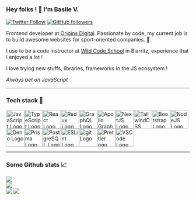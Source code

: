 ### Hey folks ! :open_hands: I'm Basile V.

[![Twitter Follow](https://img.shields.io/twitter/follow/BVernouillet?style=social)](https://twitter.com/intent/follow?screen_name=bvernouillet)
[![GitHub followers](https://img.shields.io/github/followers/Karnak19?style=social)](https://github.com/users/follow?target=Karnak19)

Frontend developer at [Origins Digital](https://origins-digital.com). Passionate by code, my current job is to build awesome websites for sport-oriented companies. :orange_heart: 

I use to be a code instructor at [Wild Code School](https://wildcodeschool.com) in Biarritz, experience that I enjoyed a lot !

I love trying new stuffs, libraries, frameworks in the JS ecosystem !  

_Always bet on JavaScript_

---

### Tech stack :toolbox:

<img src="https://cdn.worldvectorlogo.com/logos/logo-javascript.svg" alt="JavaScript Logo" width="50" height="50"/><img src="https://cdn.worldvectorlogo.com/logos/typescript.svg" alt="TypeScript Logo" width="50" height="50"/><img src="https://cdn.worldvectorlogo.com/logos/react-2.svg" alt="React Logo" width="50" height="50"/><img src="https://cdn.worldvectorlogo.com/logos/redux.svg" alt="Redux Logo" width="50" height="50"/><img src="https://cdn.worldvectorlogo.com/logos/graphql.svg" alt="GraphQL Logo" width="50" height="50"/><img src="https://cdn.worldvectorlogo.com/logos/apollo-graphql-compact.svg" alt="Apollo GraphQL Logo" width="50" height="50"/><img src="https://cdn.worldvectorlogo.com/logos/next-js.svg" alt="NextJS Logo" width="50" height="50"/><img src="https://cdn.worldvectorlogo.com/logos/tailwindcss.svg" alt="TailwindCSS Logo" width="50" height="50"/><img src="https://cdn.worldvectorlogo.com/logos/bootstrap-5-1.svg" alt="Bootstrap Logo" width="50" height="50"/><img src="https://cdn.worldvectorlogo.com/logos/nodejs-icon.svg" alt="NodeJS Logo" width="50" height="50"/><img src="https://cdn.worldvectorlogo.com/logos/deno-2.svg" alt="Deno Logo" width="50" height="50"/><img src="https://cdn.worldvectorlogo.com/logos/prisma-3.svg" alt="Prisma Logo" width="50" height="50"/><img src="https://cdn.worldvectorlogo.com/logos/postgresql.svg" alt="PostgreSQL Logo" width="50" height="50"/><img src="https://cdn.worldvectorlogo.com/logos/eslint-1.svg" alt="ESLint Logo" width="50" height="50"/><img src="https://cdn.worldvectorlogo.com/logos/git-icon.svg" alt="git Logo" width="50" height="50"/><img src="https://cdn.worldvectorlogo.com/logos/prettier-1.svg" alt="Prettier ogo" width="50" height="50"/><img src="https://cdn.worldvectorlogo.com/logos/visual-studio-code-1.svg" alt="VSCode Logo" width="50" height="50"/>

---

### Some Github stats :chart_with_upwards_trend:

![](https://github-readme-stats.vercel.app/api?username=karnak19&show_icons=true&theme=merko&include_all_commits=true)  
![](https://github-readme-stats.vercel.app/api/top-langs/?username=karnak19&theme=merko&hide=html,css&langs_count=7&layout=compact)  
[![](https://github-readme-stats.vercel.app/api/pin/?username=Karnak19&repo=react-starter-wcs&bg_color=0a0f0b&title_color=a9cf00&text_color=68b486&icon_color=b6d264)](https://github.com/Karnak19/react-starter-wcs)
[![](https://github-readme-stats.vercel.app/api/pin/?username=Karnak19&repo=spotlight-react&bg_color=0a0f0b&title_color=a9cf00&text_color=68b486&icon_color=b6d264)](https://github.com/Karnak19/spotlight-react)
